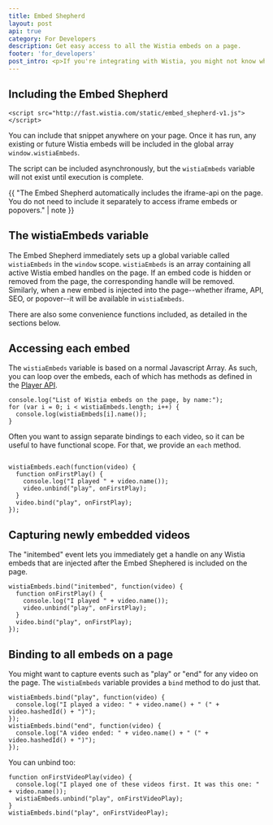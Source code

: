 ```yaml
---
title: Embed Shepherd
layout: post
api: true
category: For Developers
description: Get easy access to all the Wistia embeds on a page.
footer: 'for_developers'
post_intro: <p>If you're integrating with Wistia, you might not know where to start. How do you find all the Wistia embeds on the page? Can I bind to iframes and popovers? What if they're injected asynchronously?</p><p>The Embed Shepherd script provides a global list of all the Wistia embeds on the page, along with convenient functions to bind to all of them.</p>
---
```



## Including the Embed Shepherd

<pre><code class="language-html">&lt;script src="http://fast.wistia.com/static/embed_shepherd-v1.js"&gt;&lt;/script&gt;</code></pre>

You can include that snippet anywhere on your page. Once it has run, any existing or future Wistia embeds will be included in the global array `window.wistiaEmbeds`.

The script can be included asynchronously, but the `wistiaEmbeds` variable will not exist until execution is complete.

{{ "The Embed Shepherd automatically includes the iframe-api on the page. You do not need to include it separately to access iframe embeds or popovers." | note }}


## The wistiaEmbeds variable

The Embed Shepherd immediately sets up a global variable called `wistiaEmbeds` in the `window` scope. `wistiaEmbeds` is an array containing all active Wistia embed handles on the page. If an embed code is hidden or removed from the page, the corresponding handle will be removed. Similarly, when a new embed is injected into the page--whether iframe, API, SEO, or popover--it will be available in `wistiaEmbeds`.

There are also some convenience functions included, as detailed in the sections below.


## Accessing each embed

The `wistiaEmbeds` variable is based on a normal Javascript Array. As such, you can loop over the embeds, each of which has methods as defined in the [Player API](/player-api).

<pre><code class="language-javascript">console.log("List of Wistia embeds on the page, by name:");
for (var i = 0; i < wistiaEmbeds.length; i++) {
  console.log(wistiaEmbeds[i].name());
}</code></pre>

Often you want to assign separate bindings to each video, so it can be useful to have functional scope. For that, we provide an `each` method.

<pre><code class="language-javascript">
wistiaEmbeds.each(function(video) {
  function onFirstPlay() {
    console.log("I played " + video.name());
    video.unbind("play", onFirstPlay);
  }
  video.bind("play", onFirstPlay);
});
</code></pre>


## Capturing newly embedded videos

The "initembed" event lets you immediately get a handle on any Wistia embeds that are injected after the Embed Shephered is included on the page.

<pre><code class="language-javascript">wistiaEmbeds.bind("initembed", function(video) {
  function onFirstPlay() {
    console.log("I played " + video.name());
    video.unbind("play", onFirstPlay);
  }
  video.bind("play", onFirstPlay);
});</code></pre>


## Binding to all embeds on a page

You might want to capture events such as "play" or "end" for any video on the page. The `wistiaEmbeds` variable provides a `bind` method to do just that.

<pre><code class="language-javascript">wistiaEmbeds.bind("play", function(video) {
  console.log("I played a video: " + video.name() + " (" + video.hashedId() + ")");
});
wistiaEmbeds.bind("end", function(video) {
  console.log("A video ended: " + video.name() + " (" + video.hashedId() + ")");
});</code></pre>

You can unbind too:

<pre><code class="language-javascript">function onFirstVideoPlay(video) {
  console.log("I played one of these videos first. It was this one: " + video.name());
  wistiaEmbeds.unbind("play", onFirstVideoPlay);
}
wistiaEmbeds.bind("play", onFirstVideoPlay);</code></pre>


